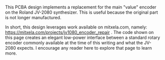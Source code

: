 This PCBA design implements a replacement for the main "value" encoder
on the Roland JV-2080 synthesizer. This is useful because the original
part is not longer manufactured.

In short, this design leverages work available on mitxela.com,
namely: https://mitxela.com/projects/jv1080_encoder_repair . The code
shown on this page creates an elegant low-power interface between a
standard rotary encoder commonly available at the time of this writing
and what the JV-2080 expects. I encourage any reader here to explore
that page to learn more.

